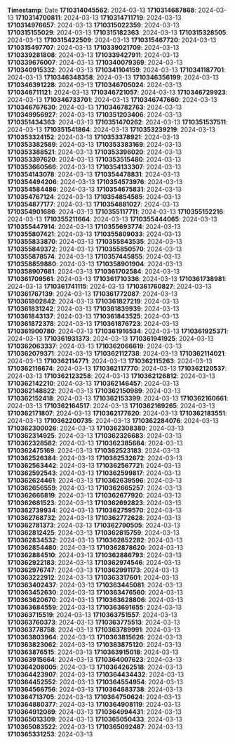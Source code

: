 **Timestamp**:  Date
**1710314045562**:  2024-03-13
**1710314687868**:  2024-03-13
**1710314700811**:  2024-03-13
**1710314711719**:  2024-03-13
**1710314976657**:  2024-03-13
**1710315022359**:  2024-03-13
**1710315155029**:  2024-03-13
**1710315182363**:  2024-03-13
**1710315328505**:  2024-03-13
**1710315422509**:  2024-03-13
**1710315467720**:  2024-03-13
**1710315497707**:  2024-03-13
**1710339021709**:  2024-03-13
**1710339281808**:  2024-03-13
**1710339427911**:  2024-03-13
**1710339676007**:  2024-03-13
**1710340079369**:  2024-03-13
**1710340915332**:  2024-03-13
**1710341104159**:  2024-03-13
**1710341187701**:  2024-03-13
**1710346348358**:  2024-03-13
**1710346356199**:  2024-03-13
**1710346391228**:  2024-03-13
**1710346705024**:  2024-03-13
**1710346711121**:  2024-03-13
**1710346721057**:  2024-03-13
**1710346729923**:  2024-03-13
**1710346733701**:  2024-03-13
**1710346747660**:  2024-03-13
**1710346767630**:  2024-03-13
**1710346782763**:  2024-03-13
**1710349956927**:  2024-03-13
**1710351203406**:  2024-03-13
**1710351434363**:  2024-03-13
**1710351470262**:  2024-03-13
**1710351537511**:  2024-03-13
**1710351541864**:  2024-03-13
**1710353239219**:  2024-03-13
**1710353324152**:  2024-03-13
**1710353378921**:  2024-03-13
**1710353382589**:  2024-03-13
**1710353383169**:  2024-03-13
**1710353388521**:  2024-03-13
**1710353396020**:  2024-03-13
**1710353397620**:  2024-03-13
**1710353515480**:  2024-03-13
**1710353660566**:  2024-03-13
**1710354133307**:  2024-03-13
**1710354143078**:  2024-03-13
**1710354478831**:  2024-03-13
**1710354494206**:  2024-03-13
**1710354573976**:  2024-03-13
**1710354584486**:  2024-03-13
**1710354675831**:  2024-03-13
**1710354767124**:  2024-03-13
**1710354854585**:  2024-03-13
**1710354877177**:  2024-03-13
**1710354881027**:  2024-03-13
**1710354901686**:  2024-03-13
**1710355117711**:  2024-03-13
**1710355152216**:  2024-03-13
**1710355211664**:  2024-03-13
**1710355444065**:  2024-03-13
**1710355447914**:  2024-03-13
**1710355693774**:  2024-03-13
**1710355807421**:  2024-03-13
**1710355809033**:  2024-03-13
**1710355833870**:  2024-03-13
**1710355843535**:  2024-03-13
**1710355849372**:  2024-03-13
**1710355850570**:  2024-03-13
**1710355878574**:  2024-03-13
**1710357445855**:  2024-03-13
**1710358859880**:  2024-03-13
**1710358901904**:  2024-03-13
**1710358907681**:  2024-03-13
**1710361702584**:  2024-03-13
**1710361709561**:  2024-03-13
**1710361710336**:  2024-03-13
**1710361738981**:  2024-03-13
**1710361741115**:  2024-03-13
**1710361760827**:  2024-03-13
**1710361767139**:  2024-03-13
**1710361772087**:  2024-03-13
**1710361802842**:  2024-03-13
**1710361827219**:  2024-03-13
**1710361831242**:  2024-03-13
**1710361839939**:  2024-03-13
**1710361843137**:  2024-03-13
**1710361843525**:  2024-03-13
**1710361872378**:  2024-03-13
**1710361876723**:  2024-03-13
**1710361900780**:  2024-03-13
**1710361916534**:  2024-03-13
**1710361925371**:  2024-03-13
**1710361931373**:  2024-03-13
**1710361941925**:  2024-03-13
**1710362063337**:  2024-03-13
**1710362066619**:  2024-03-13
**1710362079371**:  2024-03-13
**1710362112738**:  2024-03-13
**1710362114021**:  2024-03-13
**1710362114771**:  2024-03-13
**1710362115263**:  2024-03-13
**1710362116674**:  2024-03-13
**1710362117770**:  2024-03-13
**1710362120537**:  2024-03-13
**1710362123258**:  2024-03-13
**1710362126812**:  2024-03-13
**1710362142210**:  2024-03-13
**1710362146457**:  2024-03-13
**1710362148822**:  2024-03-13
**1710362150989**:  2024-03-13
**1710362152418**:  2024-03-13
**1710362153399**:  2024-03-13
**1710362160661**:  2024-03-13
**1710362164517**:  2024-03-13
**1710362169265**:  2024-03-13
**1710362171807**:  2024-03-13
**1710362177620**:  2024-03-13
**1710362183551**:  2024-03-13
**1710362200735**:  2024-03-13
**1710362284076**:  2024-03-13
**1710362300026**:  2024-03-13
**1710362308380**:  2024-03-13
**1710362314925**:  2024-03-13
**1710362326683**:  2024-03-13
**1710362328582**:  2024-03-13
**1710362385684**:  2024-03-13
**1710362475169**:  2024-03-13
**1710362523183**:  2024-03-13
**1710362526384**:  2024-03-13
**1710362532672**:  2024-03-13
**1710362563442**:  2024-03-13
**1710362567721**:  2024-03-13
**1710362592543**:  2024-03-13
**1710362599817**:  2024-03-13
**1710362624461**:  2024-03-13
**1710362639596**:  2024-03-13
**1710362656559**:  2024-03-13
**1710362665257**:  2024-03-13
**1710362666819**:  2024-03-13
**1710362677920**:  2024-03-13
**1710362681523**:  2024-03-13
**1710362692823**:  2024-03-13
**1710362739934**:  2024-03-13
**1710362759570**:  2024-03-13
**1710362768732**:  2024-03-13
**1710362772628**:  2024-03-13
**1710362781373**:  2024-03-13
**1710362790505**:  2024-03-13
**1710362812425**:  2024-03-13
**1710362815759**:  2024-03-13
**1710362834532**:  2024-03-13
**1710362852282**:  2024-03-13
**1710362854480**:  2024-03-13
**1710362878620**:  2024-03-13
**1710362884510**:  2024-03-13
**1710362886793**:  2024-03-13
**1710362922183**:  2024-03-13
**1710362974546**:  2024-03-13
**1710362976747**:  2024-03-13
**1710362991173**:  2024-03-13
**1710363222912**:  2024-03-13
**1710363317601**:  2024-03-13
**1710363402437**:  2024-03-13
**1710363445081**:  2024-03-13
**1710363452630**:  2024-03-13
**1710363476560**:  2024-03-13
**1710363620670**:  2024-03-13
**1710363628806**:  2024-03-13
**1710363684559**:  2024-03-13
**1710363691655**:  2024-03-13
**1710363715519**:  2024-03-13
**1710363751557**:  2024-03-13
**1710363760373**:  2024-03-13
**1710363775513**:  2024-03-13
**1710363778758**:  2024-03-13
**1710363789991**:  2024-03-13
**1710363803964**:  2024-03-13
**1710363815626**:  2024-03-13
**1710363823062**:  2024-03-13
**1710363875120**:  2024-03-13
**1710363876515**:  2024-03-13
**1710363915018**:  2024-03-13
**1710363915664**:  2024-03-13
**1710364007623**:  2024-03-13
**1710364208005**:  2024-03-13
**1710364262518**:  2024-03-13
**1710364423907**:  2024-03-13
**1710364434432**:  2024-03-13
**1710364452552**:  2024-03-13
**1710364554954**:  2024-03-13
**1710364566756**:  2024-03-13
**1710364683738**:  2024-03-13
**1710364713705**:  2024-03-13
**1710364750624**:  2024-03-13
**1710364880377**:  2024-03-13
**1710364908119**:  2024-03-13
**1710364912089**:  2024-03-13
**1710364994431**:  2024-03-13
**1710365013309**:  2024-03-13
**1710365050433**:  2024-03-13
**1710365083522**:  2024-03-13
**1710365092487**:  2024-03-13
**1710365331253**:  2024-03-13
